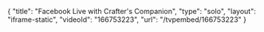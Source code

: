 {
    "title": "Facebook Live with Crafter's Companion",
    "type": "solo",
    "layout": "iframe-static",
    "videoId": "166753223",
    "url": "\/tvpembed\/166753223"
}